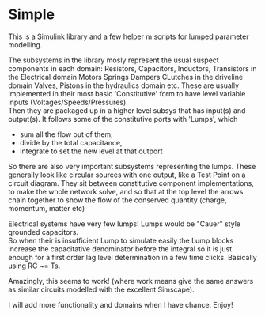 # Simple
This is a Simulink library and a few helper m scripts for lumped parameter modelling.

The subsystems in the library mosly represent the usual suspect components in each domain:
Resistors, Capacitors, Inductors, Transistors in the Electrical domain
Motors Springs Dampers CLutches in the driveline domain
Valves, Pistons in the hydraulics domain
etc.
These are usually implemented in their most basic 'Constitutive' form to have level variable inputs
(Voltages/Speeds/Pressures).  
Then they are packaged up in a higher level subsys that has input(s) and output(s).
It follows some of the constitutive ports with 'Lumps', 
which 
 * sum all the flow out of them, 
 * divide by the total capacitance, 
 * integrate to set the new level at that outport

So there are also very important subsystems representing the lumps.
These generally look like circular sources with one output, like a Test Point on a circuit diagram.
They sit between constitutive component implementations, to make the whole network solve, 
and so that at the top level the arrows chain together to show the flow of the conserved quantity
(charge, momentum, matter etc)

Electrical systems have very few lumps!  Lumps would be "Cauer" style grounded capacitors.  
So when their is insufficient Lump to simulate easily the Lump blocks increase the capacitative denominator
before the integral so it is just enough for a first order lag level determination in a few time clicks.
Basically using RC ~= Ts.

Amazingly, this seems to work!  (where work means give the same answers as similar circuits modelled with the excellent Simscape).

I will add more functionality and domains when I have chance.
Enjoy!
